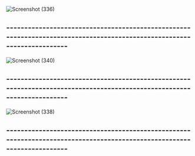 ![Screenshot (336)](https://user-images.githubusercontent.com/61613458/168446948-ff80bcef-2c57-448d-a57f-ae1a17dbdbf4.png)
## -----------------------------------------------------------------------------------------------------------------------
![Screenshot (340)](https://user-images.githubusercontent.com/61613458/168446972-17b1f670-9ba1-4c92-84f9-38ffb10c7a4d.png)
## -----------------------------------------------------------------------------------------------------------------------
![Screenshot (338)](https://user-images.githubusercontent.com/61613458/168446952-26dbe9e5-a832-4e23-9d63-fcfde49e7605.png)
## -----------------------------------------------------------------------------------------------------------------------
